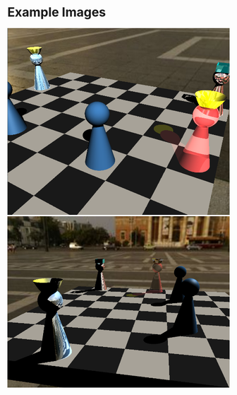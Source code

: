 # Example Images
![Example Image 1](https://github.com/segashin/RayTracingChessboard/blob/master/chess.PNG)
![Example Image 2](https://github.com/segashin/RayTracingChessboard/blob/master/chess2.PNG)
